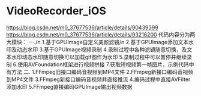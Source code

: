 # VideoRecorder_iOS
https://blog.csdn.net/m0_37677536/article/details/90439399  
https://blog.csdn.net/m0_37677536/article/details/93216200
代码内容分为两大模块：
一./n
1.基于GPUImage自定义美颜滤镜/n
2.基于GPUImage添加文本水印及动态水印
3.基于GPUImage视频录制
4.录制过程中各种滤镜随意切换，及文本水印动态水印随意切换可以加载gif图作为水印
5.录制过程中可以暂停并继续录制
6.使用AVFoundation框架进行视频拼接
7.获取短视频第一帧图片，示例代码中有方法
二.
1.FFmpeg旧接口编码音视频到MP4文件
2.FFmpeg新接口编码音视频到MP4文件
3.FFmpeg新接口编码音视频并直接推流
4.编码过程中直接AVFilter添加水印
5.FFmpeg直接编码GPUImage输出视频数据
